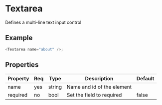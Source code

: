 # Textarea

Defines a multi-line text input control

## Example

```javascript
<Textarea name="about" />;
```

## Properties

| Property | Req | Type   | Description                | Default |
| -------- | --- | ------ | -------------------------- | ------- |
| name     | yes | string | Name and id of the element |         |
| required | no  | bool   | Set the field to required  | false   |
